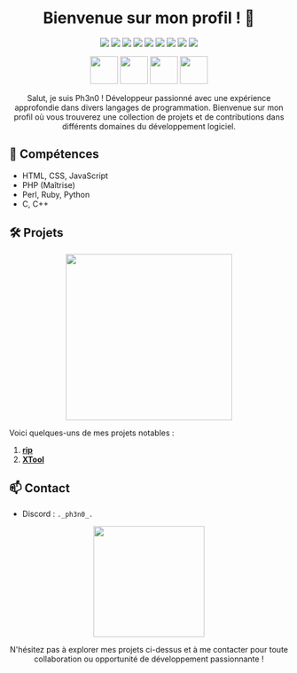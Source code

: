 <h1 align="center">Bienvenue sur mon profil ! 👋</h1>

<p align="center">
  <img src="https://img.shields.io/badge/HTML-Senior-orange">
  <img src="https://img.shields.io/badge/CSS-Senior-blue">
  <img src="https://img.shields.io/badge/JavaScript-Senior-yellow">
  <img src="https://img.shields.io/badge/PHP-Senior-purple">
  <img src="https://img.shields.io/badge/Perl-Junior-blueviolet">
  <img src="https://img.shields.io/badge/Ruby-Junior-red">
  <img src="https://img.shields.io/badge/Python-Junior-green">
  <img src="https://img.shields.io/badge/C-Junior-blue">
  <img src="https://img.shields.io/badge/C++-Junior-brightgreen">
</p>

<p align="center">
  <img src="https://media.giphy.com/media/L0JIQyrMlRPlb1otqM/giphy.gif" width="50">
  <img src="https://media.giphy.com/media/3o6ZtaO9BZHcOjmErm/giphy.gif" width="50">
  <img src="https://media.giphy.com/media/1eEHN09odMxy63OVwe/giphy.gif" width="50">
  <img src="https://media.giphy.com/media/3o7aD6tpvD02rP3CEo/giphy.gif" width="50">
</p>

<p align="center">
  Salut, je suis Ph3n0 ! Développeur passionné avec une expérience approfondie dans divers langages de programmation. Bienvenue sur mon profil où vous trouverez une collection de projets et de contributions dans différents domaines du développement logiciel.
</p>

## 🚀 Compétences

- HTML, CSS, JavaScript
- PHP (Maîtrise)
- Perl, Ruby, Python
- C, C++

## 🛠️ Projets

<p align="center">
  <img src="[https://media.giphy.com/media/l0MYEWpv7Ue0RFVaE/giphy.gif](https://gifdb.com/images/high/hacker-hacking-in-the-dark-h2fu99nutzo132op.gif)" width="300">
</p>

Voici quelques-uns de mes projets notables :

1. **[rip](https://github.com/z-ph3n0/rip)**
2. **[XTool](https://github.com/z-ph3n0/XTool)**

## 📫 Contact

- Discord : `._ph3n0_.`

<p align="center">
  <img src="https://media.giphy.com/media/3o7aD7q8EYLfS0BRwA/giphy.gif" width="200">
</p>

<p align="center">
  N'hésitez pas à explorer mes projets ci-dessus et à me contacter pour toute collaboration ou opportunité de développement passionnante !
</p>
